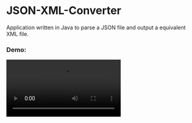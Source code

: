 # JSON-XML-Converter

Application written in Java to parse a JSON file and output a equivalent XML file.

### Demo:
![Demo](./img/demo.webm)